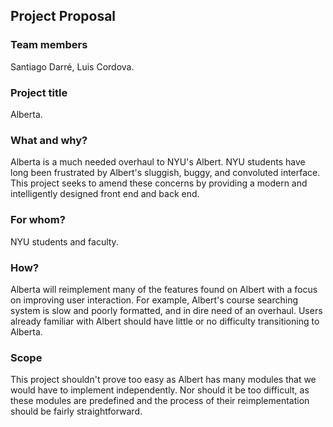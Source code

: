 ## Project Proposal

### Team members
Santiago Darré, Luis Cordova.

### Project title
Alberta.

### What and why?
Alberta is a much needed overhaul to NYU's Albert. NYU students have long been frustrated by Albert's sluggish, buggy, and convoluted interface. This project seeks to amend these concerns by providing a modern and intelligently designed front end and back end.

### For whom?
NYU students and faculty.

### How?
Alberta will reimplement many of the features found on Albert with a focus on improving user interaction. For example, Albert's course searching system is slow and poorly formatted, and in dire need of an overhaul. Users already familiar with Albert should have little or no difficulty transitioning to Alberta.

### Scope
This project shouldn't prove too easy as Albert has many modules that we would have to implement independently. Nor should it be too difficult, as these modules are predefined and the process of their reimplementation should be fairly straightforward.
